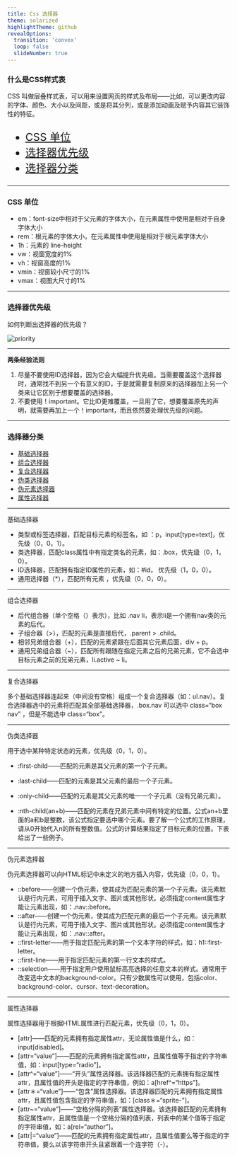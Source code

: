 ```yaml
---
title: Css 选择器
theme: solarized
highlightTheme: github
revealOptions:
  transition: 'convex'
  loop: false
  slideNumber: true
---
```




### 什么是CSS样式表

CSS 叫做层叠样式表，可以用来设置网页的样式及布局——比如，可以更改内容的字体、颜色、大小以及间距，或是将其分列，或是添加动画及赋予内容其它装饰性的特征。<!-- .element: style="font-size: 24px;" -->

<ul style="font-size: 24px;">
	  <li><a href="#/css_unit">CSS 单位</a></li>
    <li><a href="#/css_selector_priority">选择器优先级</a></li>
    <li><a href="#/css_selector_category">选择器分类</a></li>
</ul>



---

### CSS 单位

<!-- .slide: id="css_unit" -->

- em：font-size中相对于父元素的字体大小，在元素属性中使用是相对于自身字体大小 <!-- .element: style="font-size: 24px;" -->
- rem：根元素的字体大小，在元素属性中使用是相对于根元素字体大小 <!-- .element: style="font-size: 24px;" -->
- 1h：元素的 line-height <!-- .element: style="font-size: 24px;" -->
- vw：视窗宽度的1% <!-- .element: style="font-size: 24px;" -->
- vh：视窗高度的1% <!-- .element: style="font-size: 24px;" -->
- vmin：视窗较小尺寸的1% <!-- .element: style="font-size: 24px;" -->
- vmax：视图大尺寸的1% <!-- .element: style="font-size: 24px;" -->



---

### 选择器优先级

<!-- .slide: id="css_selector_priority" -->

如何判断出选择器的优先级？  <!-- .element: style="font-size: 24px;" -->

![priority](https://blogs-on.oss-cn-beijing.aliyuncs.com/imgs/album_temp_1631516058.PNG)

----

**两条经验法则**  <!-- .element: style="font-size: 24px;" -->

1. 尽量不要使用ID选择器，因为它会大幅提升优先级。当需要覆盖这个选择器时，通常找不到另一个有意义的ID，于是就需要复制原来的选择器加上另一个类来让它区别于想要覆盖的选择器。  <!-- .element: style="font-size: 20px;" -->
2. 不要使用！important。它比ID更难覆盖，一旦用了它，想要覆盖原先的声明，就需要再加上一个！important，而且依然要处理优先级的问题。  <!-- .element: style="font-size: 20px;" -->



---

### 选择器分类

<!-- .slide: id="css_selector_category" -->

- [基础选择器](https://www.onlythinking.com/post/前端_html和css基础/#基础选择器)
- [组合选择器](https://www.onlythinking.com/post/前端_html和css基础/#组合选择器)
- [复合选择器](https://www.onlythinking.com/post/前端_html和css基础/#复合选择器)
- [伪类选择器](https://www.onlythinking.com/post/前端_html和css基础/#伪类选择器)
- [伪元素选择器](https://www.onlythinking.com/post/前端_html和css基础/#伪元素选择器)
- [属性选择器](https://www.onlythinking.com/post/前端_html和css基础/#属性选择器)



----

基础选择器

- 类型或标签选择器，匹配目标元素的标签名，如 ：p，input[type=text]，优先级（0，0，1）。 <!-- .element: style="font-size: 20px;" -->
- 类选择器，匹配class属性中有指定类名的元素，如：.box，优先级（0，1，0）。 <!-- .element: style="font-size: 20px;" -->
- ID选择器，匹配拥有指定ID属性的元素，如：#id， 优先级（1，0，0）。 <!-- .element: style="font-size: 20px;" -->
- 通用选择器（*），匹配所有元素 ，优先级（0，0，0）。 <!-- .element: style="font-size: 20px;" -->



----

组合选择器

- 后代组合器（单个空格（）表示），比如 .nav li，表示li是一个拥有nav类的元素的后代。  <!-- .element: style="font-size: 20px;" -->
- 子组合器（>），匹配的元素是直接后代，.parent > .child。  <!-- .element: style="font-size: 20px;" -->
- 相邻兄弟组合器（+），匹配的元素紧跟在后面其它元素后面，div + p。  <!-- .element: style="font-size: 20px;" -->
- 通用兄弟组合器（~），匹配所有跟随在指定元素之后的兄弟元素，它不会选中目标元素之前的兄弟元素，li.active ~ li。 <!-- .element: style="font-size: 20px;" -->



----

复合选择器

多个基础选择器连起来（中间没有空格）组成一个复合选择器（如：ul.nav）。复合选择器选中的元素将匹配其全部基础选择器，.box.nav 可以选中 class=“box nav” ，但是不能选中 class=“box”。 <!-- .element: style="font-size: 20px;" -->

----

伪类选择器

用于选中某种特定状态的元素，优先级（0，1，0）。  <!-- .element: style="font-size: 20px;" -->

- :first-child——匹配的元素是其父元素的第一个子元素。 <!-- .element: style="font-size: 20px;" -->

- :last-child——匹配的元素是其父元素的最后一个子元素。 <!-- .element: style="font-size: 20px;" -->

- :only-child——匹配的元素是其父元素的唯一一个子元素（没有兄弟元素）。 <!-- .element: style="font-size: 20px;" -->

- :nth-child(an+b)——匹配的元素在兄弟元素中间有特定的位置。公式an+b里面的a和b是整数，该公式指定要选中哪个元素。要了解一个公式的工作原理，请从0开始代入n的所有整数值。公式的计算结果指定了目标元素的位置。下表给出了一些例子。 <!-- .element: style="font-size: 20px;" -->

  

----

伪元素选择器

伪元素选择器可以向HTML标记中未定义的地方插入内容，优先级（0，0，1）。 <!-- .element: style="font-size: 20px;" -->

- ::before——创建一个伪元素，使其成为匹配元素的第一个子元素。该元素默认是行内元素，可用于插入文字、图片或其他形状。必须指定content属性才能让元素出现，如：.nav::before。 <!-- .element: style="font-size: 20px;" -->
- ::after——创建一个伪元素，使其成为匹配元素的最后一个子元素。该元素默认是行内元素，可用于插入文字、图片或其他形状。必须指定content属性才能让元素出现，如：.nav::after。 <!-- .element: style="font-size: 20px;" -->
- ::first-letter——用于指定匹配元素的第一个文本字符的样式，如：h1::first-letter。 <!-- .element: style="font-size: 20px;" -->
- ::first-line——用于指定匹配元素的第一行文本的样式。 <!-- .element: style="font-size: 20px;" -->
- ::selection——用于指定用户使用鼠标高亮选择的任意文本的样式。通常用于改变选中文本的background-color。只有少数属性可以使用，包括color、background-color、cursor、text-decoration。 <!-- .element: style="font-size: 20px;" -->

----

属性选择器

属性选择器用于根据HTML属性进行匹配元素，优先级（0，1，0）。<!-- .element: style="font-size: 20px;" -->

- [attr]——匹配的元素拥有指定属性attr，无论属性值是什么，如：input[disabled]。<!-- .element: style="font-size: 20px;" -->
- [attr=“value”]——匹配的元素拥有指定属性attr，且属性值等于指定的字符串值，如：input[type=“radio”]。<!-- .element: style="font-size: 20px;" -->
- [attr^=“value”]——“开头”属性选择器。该选择器匹配的元素拥有指定属性attr，且属性值的开头是指定的字符串值，例如：a[href^=“https”]。<!-- .element: style="font-size: 20px;" -->
- [attr＊=“value”]——“包含”属性选择器。该选择器匹配的元素拥有指定属性attr，且属性值包含指定的字符串值，如：[class＊=“sprite-"]。<!-- .element: style="font-size: 20px;" -->
- [attr~=“value”]——“空格分隔的列表”属性选择器。该选择器匹配的元素拥有指定属性attr，且属性值是一个空格分隔的值列表，列表中的某个值等于指定的字符串值，如：a[rel=“author”]。<!-- .element: style="font-size: 20px;" -->
- [attr|=“value”]——匹配的元素拥有指定属性attr，且属性值要么等于指定的字符串值，要么以该字符串开头且紧跟着一个连字符（-）。<!-- .element: style="font-size: 20px;" -->

